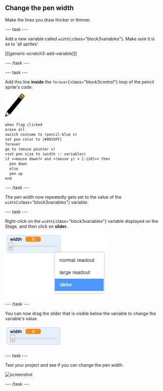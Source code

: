## Change the pen width

Make the lines you draw thicker or thinner.

--- task ---

Add a new variable called `width`{:class="block3variables"}. Make sure it is se to 'all sprites'

[[[generic-scratch3-add-variable]]]

--- /task ---

--- task ---

Add this line __inside__ the `forever`{:class="block3control"} loop of the pencil sprite's code:

![pencil](images/pencil.png)

```blocks3
when flag clicked
erase all
switch costume to (pencil-blue v)
set pen color to [#0035FF]
forever
go to (mouse pointer v)
+set pen size to (width :: variables)
if <<mouse down?> and <(mouse y) > [-120]>> then 
  pen down
  else
  pen up
end
```

--- /task ---

The pen width now repeatedly gets set to the value of the `width`{:class="block3variables"} variable.

--- task ---

Right-click on the `width`{:class="block3variables"} variable displayed on the Stage, and then click on **slider**.

![screenshot](images/paint-slider.png)

--- /task ---

You can now drag the slider that is visible below the variable to change the variable's value.

![screenshot](images/paint-slider-change.png)

--- task ---

Test your project and see if you can change the pen width.

![screenshot](images/paint-width-test.png)

--- /task ---
